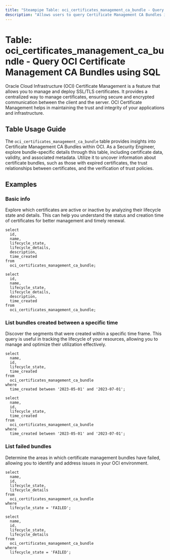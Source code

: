 ```yaml
---
title: "Steampipe Table: oci_certificates_management_ca_bundle - Query OCI Certificate Management CA Bundles using SQL"
description: "Allows users to query Certificate Management CA Bundles in Oracle Cloud Infrastructure (OCI)."
---
```


# Table: oci_certificates_management_ca_bundle - Query OCI Certificate Management CA Bundles using SQL

Oracle Cloud Infrastructure (OCI) Certificate Management is a feature that allows you to manage and deploy SSL/TLS certificates. It provides a centralized way to manage certificates, ensuring secure and encrypted communication between the client and the server. OCI Certificate Management helps in maintaining the trust and integrity of your applications and infrastructure.

## Table Usage Guide

The `oci_certificates_management_ca_bundle` table provides insights into Certificate Management CA Bundles within OCI. As a Security Engineer, explore bundle-specific details through this table, including certificate data, validity, and associated metadata. Utilize it to uncover information about certificate bundles, such as those with expired certificates, the trust relationships between certificates, and the verification of trust policies.

## Examples

### Basic info
Explore which certificates are active or inactive by analyzing their lifecycle state and details. This can help you understand the status and creation time of certificates for better management and timely renewal.

```sql+postgres
select
  id,
  name,
  lifecycle_state,
  lifecycle_details,
  description,
  time_created
from
  oci_certificates_management_ca_bundle;
```

```sql+sqlite
select
  id,
  name,
  lifecycle_state,
  lifecycle_details,
  description,
  time_created
from
  oci_certificates_management_ca_bundle;
```

### List bundles created between a specific time
Discover the segments that were created within a specific time frame. This query is useful in tracking the lifecycle of your resources, allowing you to manage and optimize their utilization effectively.

```sql+postgres
select
  name,
  id,
  lifecycle_state,
  time_created
from
  oci_certificates_management_ca_bundle
where
  time_created between '2023-05-01' and '2023-07-01';
```

```sql+sqlite
select
  name,
  id,
  lifecycle_state,
  time_created
from
  oci_certificates_management_ca_bundle
where
  time_created between '2023-05-01' and '2023-07-01';
```

### List failed bundles
Determine the areas in which certificate management bundles have failed, allowing you to identify and address issues in your OCI environment.

```sql+postgres
select
  name,
  id,
  lifecycle_state,
  lifecycle_details
from
  oci_certificates_management_ca_bundle
where
  lifecycle_state = 'FAILED';
```

```sql+sqlite
select
  name,
  id,
  lifecycle_state,
  lifecycle_details
from
  oci_certificates_management_ca_bundle
where
  lifecycle_state = 'FAILED';
```